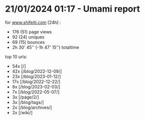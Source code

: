 # 21/01/2024 01:17 - Umami report
for www.shifeiti.com [24h] :

 - 176 (51) page views
 - 92 (24) uniques
 - 69 (15) bounces
 - 2h 30' 45'' (-1h 47' 15'') totaltime


top 10 urls:
 - 54x [/]
 - 42x [/blog/2022-12-09/]
 - 23x [/blog/2023-01-12/]
 - 17x [/blog/2022-12-22/]
 - 8x [/blog/2023-02-03/]
 - 7x [/blog/2022-05-07/]
 - 3x [/page/2/]
 - 3x [/blog/tags/]
 - 2x [/blog/archives/]
 - 2x [/wiki/]


